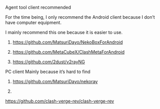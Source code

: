 Agent tool client recommended




For the time being, I only recommend the Android client because I don’t have computer equipment.



I mainly recommend this one because it is easier to use.

  
  
  1. https://github.com/MatsuriDayo/NekoBoxForAndroid


2. https://github.com/MetaCubeX/ClashMetaForAndroid




3. https://github.com/2dust/v2rayNG





PC client
 Mainly because it’s hard to find



1. https://github.com/MatsuriDayo/nekoray


2.
https://github.com/clash-verge-rev/clash-verge-rev
 
 
